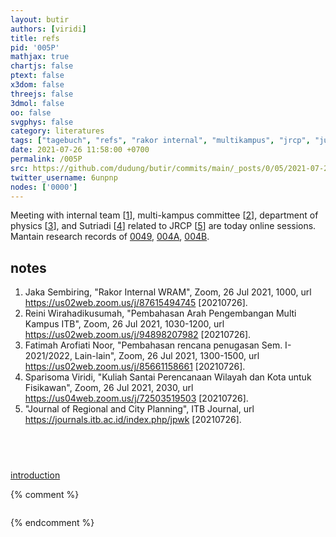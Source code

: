 ```yaml
---
layout: butir
authors: [viridi]
title: refs
pid: '005P'
mathjax: true
chartjs: false
ptext: false
x3dom: false
threejs: false
3dmol: false
oo: false
svgphys: false
category: literatures
tags: ["tagebuch", "refs", "rakor internal", "multikampus", "jrcp", "jurnal itb", "planning", "sutriadi"]
date: 2021-07-26 11:58:00 +0700
permalink: /005P
src: https://github.com/dudung/butir/commits/main/_posts/0/05/2021-07-26-refs.md
twitter_username: 6unpnp
nodes: ['0000']
---
```

Meeting with internal team [[1](#r01)], multi-kampus committee [[2](#r02)], department of physics [[3](#r03)], and Sutriadi [[4](#r04)] related to JRCP [[5](#r05)] are today online sessions. Mantain research records of [0049](0049), [004A](004A), [004B](004B).

## notes
1. <a name="r01"></a>Jaka Sembiring, "Rakor Internal WRAM", Zoom, 26 Jul 2021, 1000, url <https://us02web.zoom.us/j/87615494745> [20210726].
2. <a name="r02"></a>Reini Wirahadikusumah, "Pembahasan Arah Pengembangan Multi Kampus ITB", Zoom, 26 Jul 2021, 1030-1200, url <https://us02web.zoom.us/j/94898207982> [20210726].
3. <a name="r03"></a>Fatimah Arofiati Noor, "Pembahasan rencana penugasan Sem. I-2021/2022, Lain-lain", Zoom, 26 Jul 2021, 1300-1500, url <https://us02web.zoom.us/j/85661158661> [20210726].
4. <a name="r04"></a>Sparisoma Viridi, "Kuliah Santai Perencanaan Wilayah dan Kota untuk Fisikawan", Zoom, 26 Jul 2021, 2030, url <https://us04web.zoom.us/j/72503519503> [20210726].
5. <a name="r05"></a>"Journal of Regional and City Planning", ITB Journal, url <https://journals.itb.ac.id/index.php/jpwk> [20210726].

## &nbsp;
[introduction](0000)

{% comment %}
```
```
{% endcomment %}
